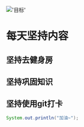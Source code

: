 !['目标'](https://ss0.bdstatic.com/94oJfD_bAAcT8t7mm9GUKT-xh_/timg?image&quality=100&size=b4000_4000&sec=1496157094&di=62ffbdbd7978a964d75535d6d1ec1763&src=http://i.dimg.cc/dc/f7/8c/54/e6/4d/8a/10/a7/02/12/48/c4/49/bc/56.jpg)
# 每天坚持内容
## 坚持去健身房
## 坚持巩固知识
## 坚持使用git打卡

```java
System.out.println("加油~");
```
